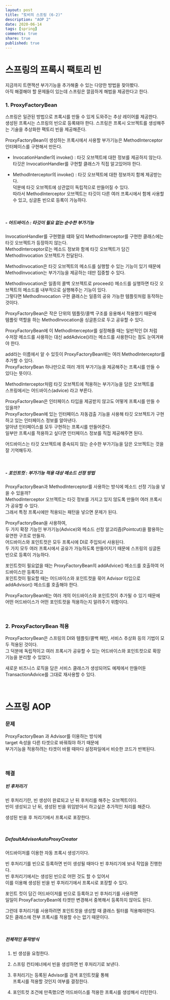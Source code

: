 ```yaml
---
layout: post
title: "토비의 스프링 (6-2)"  
description: "AOP 2" 
date: 2020-06-14
tags: [spring]
comments: true
share: true
published: true
---
```



# 스프링의 프록시 팩토리 빈     

지금까지 트랜잭션 부가기능을 추가해줄 수 있는 다양한 방법을 찾아봤다.     
아직 해결해야 할 문제들이 있는데 스프링은 깔끔하게 해법을 제공한다고 한다.   


### 1. ProxyFactoryBean    

스프링은 일관된 방법으로 프록시를 만들 수 있게 도와주는 추상 레이어를 제공한다.   
생성된 프록시는 스프링의 빈으로 등록돼야 한다. 스프링은 프록시 오브젝트를 생성해주는 기술을 추상화한 팩토리 빈을 제공해준다.   

ProxyFactoryBean이 생성하는 프록시에서 사용할 부가기능은 MethodInterceptor 인터페이스를 구현해서 만든다.   


- InvocationHandler의 invoke() : 타깃 오브젝트에 대한 정보를 제공하지 않는다.   
타깃은 InvocationHandler를 구현할 클래스가 직접 알고있어야 한다.      

- MethodInterceptor의 invoke() : 타깃 오브젝트에 대한 정보까지 함께 제공받는다.   
덕분에 타깃 오브젝트에 상관없이 독립적으로 만들어질 수 있다.  
따라서 MethodInterceptor 오브젝트는 타깃이 다른 여러 프록시에서 함께 사용할 수 있고, 싱글톤 빈으로 등록이 가능하다.    

<br/>      

##### - 어드바이스 : 타깃이 필요 없는 순수한 부가기능    

InvocationHandler를 구현했을 떄와 달리 MethodInterceptor를 구현한 클래스에는     
타깃 오브젝트가 등장하지 않는다.   
MethodInterceptor로는 메소드 정보와 함께 타깃 오브젝트가 담긴 MethodInvocation 오브젝트가 전달된다.   


MethodInvocation은 타깃 오브젝트의 메소드를 실행할 수 있는 기능이 있기 때문에   
MethodInvocation는 부가기능을 제공하는 데만 집중할 수 있다.   

MethodInvocation은 일종의 콜백 오브젝트로 
proceed() 메소드를 실행하면 타깃 오브젝트의 메소드를 내부적으로 실행해주는 기능이 있다.         
그렇다면 MethodInvocation 구현 클래스는 일종의 공유 가능한 템플릿처럼 동작하는 것이다.       


ProxyFactoryBean은 작은 단위의 템플릿/콜백 구조를 응용해서 적용했기 때문에   
템플릿 역할을 하는 MethodInvocation을 싱글톤으로 두고 공유할 수 있다.   


ProxyFactoryBean에 이 MethodInterceptor를 설정해줄 때는 일반적인 DI 처럼   
수저장 메소드를 사용하는 대신 addAdvice()라는 메소드를 사용한다는 점도 눈여겨봐야 한다.    

add라는 이름에서 알 수 있듯이 ProxyFactoryBean에는 여러 MethodInterceptor를 추가할 수 있다.    
ProxyFactoryBean 하나만으로 여러 개의 부가기능을 제공해주는 프록시를 만들 수 있다는 뜻이다.    

MethodInterceptor처럼 타깃 오브젝트에 적용하는 부가기능을 담은 오브젝트를  
스프링에서는 어드바이스(advice) 라고 부른다.    


ProxyFactoryBean은 인터페이스 타입을 제공받지 않고도 어떻게 프록시를 만들 수 있을까?    
ProxyFactoryBean에 있는 인터페이스 자동검출 기능을 사용해 타깃 오브젝트가 구현하고 있는 인터페이스 정보를 알아낸다.   
알아낸 인터페이스를 모두 구현하는 프록시를 만들어준다.    
일부만 프록시를 적용하고 싶다면 인터페이스 정보를 직접 제공해주면 된다.   

어드바이스는 타깃 오브젝트에 종속되지 않는 순수한 부가기능을 담은 오브젝트는 것을 잘 기억해두자.     

<br/>      


##### - 포인트컷 : 부가기능 적용 대상 메소드 선정 방법   


ProxyFactoryBean과 MethodInterceptor를 사용하는 방식에 메소드 선정 기능을 넣을 수 있을까?  
MethodInterceptor 오브젝트는 타깃 정보를 가지고 있지 않도록 만들어 여러 프록시가 공유할 수 있다.     
그래서 특정 프록시에만 적용되는 패턴을 넣으면 문제가 된다.     

ProxyFactoryBean을 사용하여,    
두 가지 확장 기능인 부가기능(Advice)와 메소드 선정 알고리즘(Pointcut)을 활용하는 유연한 구조로 만들자.   
어드바이스와 포인트컷은 모두 프록시에 DI로 주입되서 사용된다.   
두 가지 모두 여러 프록시에서 공유가 가능하도록 만들어지기 때문에 스프링의 싱글톤 빈으로 등록이 가능하다.   

포인트컷이 필요없을 때는 ProxyFactoryBean의 addAdvice() 메소드를 호출하여 어드바이스만 등록하고   
포인트컷이 필요할 때는 어드바이스와 포인트컷을 묶어 Advisor 타입으로 addAdvisor() 메소드를 호출해야 한다.   

ProxyFactoryBean에는 여러 개의 어드바이스와 포인트컷이 추가될 수 있기 때문에   
어떤 어드바이스가 어떤 포인트컷을 적용하는지 알려주기 위함이다.    

<br/>         


### 2. ProxyFactoryBean 적용     

ProxyFactoryBean은 스프링의 DI와 템플릿/콜백 패턴, 서비스 추상화 등의 기법이 모두 적용된 것이다.   
그 덕분에 독립적이고 여러 프록시가 공유할 수 있는 어드바이스와 포인트컷으로 확장 기능을 분리할 수 있었다.    

새로운 비즈니스 로직을 담은 서비스 클래스가 생성되어도 예제에서 만들어둔 TransactionAdvice를 그대로 재사용할 수 있다.   


<br/>      


# 스프링 AOP   

### 문제     

ProxyFactoryBean 과 Advisor를 이용하는 방식에   
target 속성을 다른 타겟으로 바꿔줘야 하기 때문에   
부가기능을 적용하려는 타겟이 바뀔 때마다 설정파일에서 비슷한 코드가 반복된다.  

<br/>      

### 해결   

##### 빈 후처리기    

빈 후처리기란, 빈 생성이 완료되고 난 뒤 후처리를 해주는 오브젝트이다.    
빈이 생성되고 난 뒤, 생성된 빈을 위임받아서 하고싶은 추가적인 처리를 해준다.    

생성된 빈을 후 처리기에서 프록시로 포장한다.    

<br/>      

##### DefaultAdvisorAutoProxyCreator      

어드바이저를 이용한 자동 프록시 생성기이다.   

빈 후처리기를 빈으로 등록하면 빈이 생성될 때마다 빈 후처리기에 보내 작업을 진행한다.    
빈 후처리기에서는 생성된 빈으로 어떤 것도 할 수 있어서   
이를 이용해 생성된 빈을 빈 후처리기에서 프록시로 포장할 수 있다.  



포인트 컷이 담긴 어드바이저를 빈으로 등록하고 빈 후처리기를 사용하면     
일일이 ProxyFactoryBean에 타겟만 변경해서 중복해서 등록하지 않아도 된다.       

그런데 후처리기를 사용하려면 포인트컷을 생성할 때 클래스 필터를 적용해야한다.      
모든 클래스에 전부 프록시를 적용할 수는 없기 때문이다.   
  
<br/>       


##### 전체적인 동작방식     

1. 빈 생성을 요청한다.   

2. 스프링 컨티에너에서 빈을 생성하면 빈 후처리기로 보낸다.     

3. 후처리기는 등록된 Advisor를 검색 포인트컷읉 통해     
프록시를 적용할 것인지 여부를 결정한다.      

4. 포인트컷 조건에 만족했으면 어드바이스를 적용한 프록시를 생성해서 리턴한다.          


<br/>       